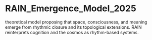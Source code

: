 # RAIN_Emergence_Model_2025
 theoretical model proposing that space, consciousness, and meaning emerge from rhythmic closure and its topological extensions. RAIN reinterprets cognition and the cosmos as rhythm-based systems.
